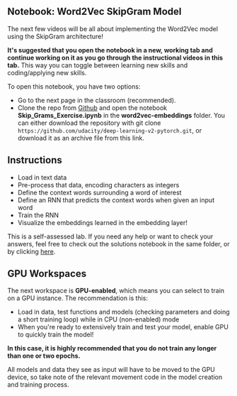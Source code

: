 ## Notebook: Word2Vec SkipGram Model
The next few videos will be all about implementing the Word2Vec model using the SkipGram architecture!

**It's suggested that you open the notebook in a new, working tab and continue working on it as you go through the instructional videos in this tab.** This way you can toggle between learning new skills and coding/applying new skills.

To open this notebook, you have two options:

* Go to the next page in the classroom (recommended).
* Clone the repo from [Github](https://github.com/udacity/deep-learning-v2-pytorch) and open the notebook **Skip_Grams_Exercise.ipynb** in the **word2vec-embeddings** folder. You can either download the repository with git clone `https://github.com/udacity/deep-learning-v2-pytorch.git`, or download it as an archive file from this link.
## Instructions
* Load in text data
* Pre-process that data, encoding characters as integers
* Define the context words surrounding a word of interest
* Define an RNN that predicts the context words when given an input word
* Train the RNN
* Visualize the embeddings learned in the embedding layer!

This is a self-assessed lab. If you need any help or want to check your answers, feel free to check out the solutions notebook in the same folder, or by clicking [here](https://github.com/udacity/deep-learning-v2-pytorch/blob/master/word2vec-embeddings/Skip_Grams_Solution.ipynb).

## GPU Workspaces
The next workspace is **GPU-enabled**, which means you can select to train on a GPU instance. The recommendation is this:

* Load in data, test functions and models (checking parameters and doing a short training loop) while in CPU (non-enabled) mode
* When you're ready to extensively train and test your model, enable GPU to quickly train the model!

**In this case, it is highly recommended that you do not train any longer than one or two epochs.**

All models and data they see as input will have to be moved to the GPU device, so take note of the relevant movement code in the model creation and training process.